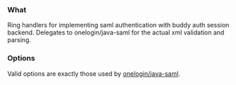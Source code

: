 
### What

Ring handlers for implementing saml authentication with buddy auth session backend. 
Delegates to onelogin/java-saml for the actual xml validation and parsing.

### Options

Valid options are exactly those used by [onelogin/java-saml](https://github.com/onelogin/java-saml).


